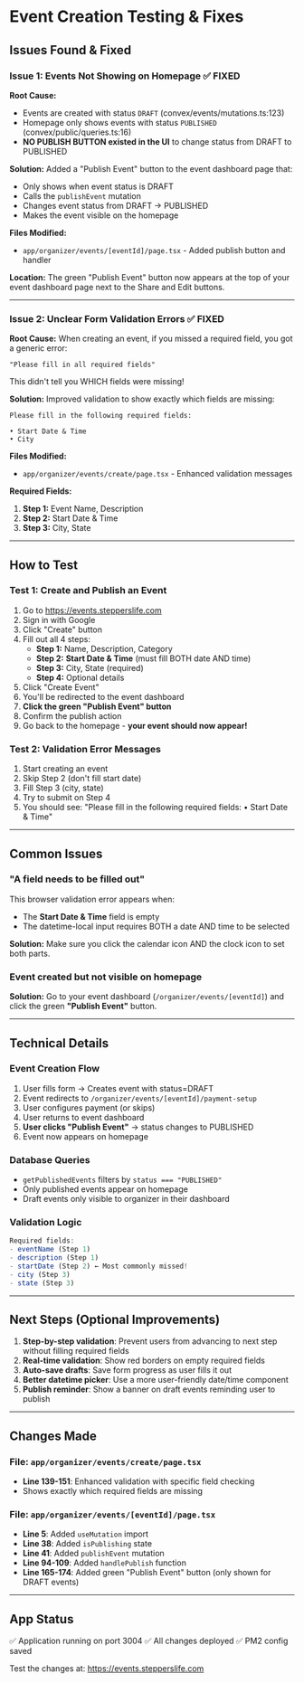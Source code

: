 # Event Creation Testing & Fixes

## Issues Found & Fixed

### Issue 1: Events Not Showing on Homepage ✅ FIXED

**Root Cause:**
- Events are created with status `DRAFT` (convex/events/mutations.ts:123)
- Homepage only shows events with status `PUBLISHED` (convex/public/queries.ts:16)
- **NO PUBLISH BUTTON existed in the UI** to change status from DRAFT to PUBLISHED

**Solution:**
Added a "Publish Event" button to the event dashboard page that:
- Only shows when event status is DRAFT
- Calls the `publishEvent` mutation
- Changes event status from DRAFT → PUBLISHED
- Makes the event visible on the homepage

**Files Modified:**
- `app/organizer/events/[eventId]/page.tsx` - Added publish button and handler

**Location:**
The green "Publish Event" button now appears at the top of your event dashboard page next to the Share and Edit buttons.

---

### Issue 2: Unclear Form Validation Errors ✅ FIXED

**Root Cause:**
When creating an event, if you missed a required field, you got a generic error:
```
"Please fill in all required fields"
```
This didn't tell you WHICH fields were missing!

**Solution:**
Improved validation to show exactly which fields are missing:
```
Please fill in the following required fields:

• Start Date & Time
• City
```

**Files Modified:**
- `app/organizer/events/create/page.tsx` - Enhanced validation messages

**Required Fields:**
1. **Step 1:** Event Name, Description
2. **Step 2:** Start Date & Time
3. **Step 3:** City, State

---

## How to Test

### Test 1: Create and Publish an Event
1. Go to https://events.stepperslife.com
2. Sign in with Google
3. Click "Create" button
4. Fill out all 4 steps:
   - **Step 1:** Name, Description, Category
   - **Step 2:** **Start Date & Time** (must fill BOTH date AND time)
   - **Step 3:** City, State (required)
   - **Step 4:** Optional details
5. Click "Create Event"
6. You'll be redirected to the event dashboard
7. **Click the green "Publish Event" button**
8. Confirm the publish action
9. Go back to the homepage - **your event should now appear!**

### Test 2: Validation Error Messages
1. Start creating an event
2. Skip Step 2 (don't fill start date)
3. Fill Step 3 (city, state)
4. Try to submit on Step 4
5. You should see: "Please fill in the following required fields: • Start Date & Time"

---

## Common Issues

### "A field needs to be filled out"
This browser validation error appears when:
- The **Start Date & Time** field is empty
- The datetime-local input requires BOTH a date AND time to be selected

**Solution:** Make sure you click the calendar icon AND the clock icon to set both parts.

### Event created but not visible on homepage
**Solution:** Go to your event dashboard (`/organizer/events/[eventId]`) and click the green **"Publish Event"** button.

---

## Technical Details

### Event Creation Flow
1. User fills form → Creates event with status=DRAFT
2. Event redirects to `/organizer/events/[eventId]/payment-setup`
3. User configures payment (or skips)
4. User returns to event dashboard
5. **User clicks "Publish Event"** → status changes to PUBLISHED
6. Event now appears on homepage

### Database Queries
- `getPublishedEvents` filters by `status === "PUBLISHED"`
- Only published events appear on homepage
- Draft events only visible to organizer in their dashboard

### Validation Logic
```javascript
Required fields:
- eventName (Step 1)
- description (Step 1)
- startDate (Step 2) ← Most commonly missed!
- city (Step 3)
- state (Step 3)
```

---

## Next Steps (Optional Improvements)

1. **Step-by-step validation**: Prevent users from advancing to next step without filling required fields
2. **Real-time validation**: Show red borders on empty required fields
3. **Auto-save drafts**: Save form progress as user fills it out
4. **Better datetime picker**: Use a more user-friendly date/time component
5. **Publish reminder**: Show a banner on draft events reminding user to publish

---

## Changes Made

### File: `app/organizer/events/create/page.tsx`
- **Line 139-151**: Enhanced validation with specific field checking
- Shows exactly which required fields are missing

### File: `app/organizer/events/[eventId]/page.tsx`
- **Line 5**: Added `useMutation` import
- **Line 38**: Added `isPublishing` state
- **Line 41**: Added `publishEvent` mutation
- **Line 94-109**: Added `handlePublish` function
- **Line 165-174**: Added green "Publish Event" button (only shown for DRAFT events)

---

## App Status
✅ Application running on port 3004
✅ All changes deployed
✅ PM2 config saved

Test the changes at: https://events.stepperslife.com
